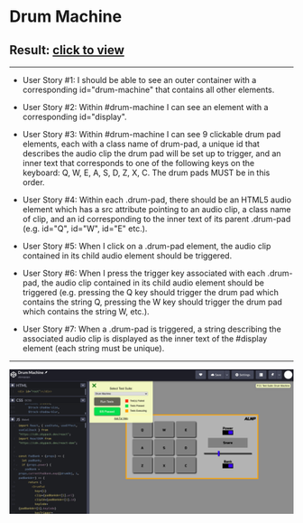 # Drum Machine
## Result: [click to view](https://codepen.io/alanapapa/full/poPqeEr)
***

* User Story #1: I should be able to see an outer container with a corresponding id="drum-machine" that contains all other elements.

* User Story #2: Within #drum-machine I can see an element with a corresponding id="display".

* User Story #3: Within #drum-machine I can see 9 clickable drum pad elements, each with a class name of drum-pad, a unique id that describes the audio clip the drum pad will be set up to trigger, and an inner text that corresponds to one of the following keys on the keyboard: Q, W, E, A, S, D, Z, X, C. The drum pads MUST be in this order.

* User Story #4: Within each .drum-pad, there should be an HTML5 audio element which has a src attribute pointing to an audio clip, a class name of clip, and an id corresponding to the inner text of its parent .drum-pad (e.g. id="Q", id="W", id="E" etc.).

* User Story #5: When I click on a .drum-pad element, the audio clip contained in its child audio element should be triggered.

* User Story #6: When I press the trigger key associated with each .drum-pad, the audio clip contained in its child audio element should be triggered (e.g. pressing the Q key should trigger the drum pad which contains the string Q, pressing the W key should trigger the drum pad which contains the string W, etc.).

* User Story #7: When a .drum-pad is triggered, a string describing the associated audio clip is displayed as the inner text of the #display element (each string must be unique).

***

![screen](./screen.png)